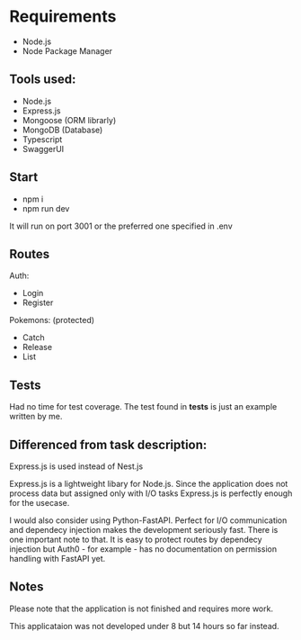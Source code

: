 # Requirements

- Node.js
- Node Package Manager

## Tools used:

- Node.js
- Express.js
- Mongoose (ORM librarly)
- MongoDB (Database)
- Typescript
- SwaggerUI

## Start

- npm i
- npm run dev

It will run on port 3001 or the preferred one specified in .env

## Routes

Auth:
- Login
- Register

Pokemons: (protected)
- Catch
- Release
- List

## Tests

Had no time for test coverage. The test found in __tests__ is just an example written by me.

## Differenced from task description:

Express.js is used instead of Nest.js

Express.js is a lightweight libary for Node.js. Since the application does not process data but assigned only with I/O tasks Express.js is perfectly enough for the usecase.

I would also consider using Python-FastAPI. Perfect for I/O communication and dependecy injection makes the development seriously fast. There is one important note to that. It is easy to protect routes by dependecy injection but Auth0 - for example - has no documentation on permission handling with FastAPI yet. 

## Notes

Please note that the application is not finished and requires more work.

This applicataion was not developed under 8 but 14 hours so far instead.